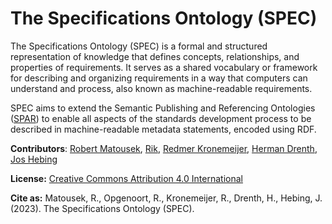 # The Specifications Ontology (SPEC)

The Specifications Ontology (SPEC) is a formal and structured representation of knowledge that defines concepts, relationships, and properties of requirements. It serves as a shared vocabulary or framework for describing and organizing requirements in a way that computers can understand and process, also known as machine-readable requirements.

SPEC aims to extend the Semantic Publishing and Referencing Ontologies ([SPAR](http://www.sparontologies.net/)) to enable all aspects of the standards development process to be described in machine-readable metadata statements, encoded using RDF.

**Contributors**: [Robert Matousek](https://nen.nl), [Rik](https://crow.nl), [Redmer Kronemeijer](https://crow.nl), [Herman Drenth](https://ketenstandaard.nl), [Jos Hebing](https://ketenstandaard.nl)

**License:** [Creative Commons Attribution 4.0 International](https://creativecommons.org/licenses/by/4.0/legalcode)

**Cite as:** Matousek, R., Opgenoort, R., Kronemeijer, R., Drenth, H., Hebing, J. (2023). The Specifications Ontology (SPEC).
